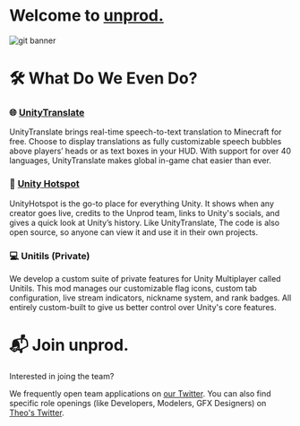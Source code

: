# Welcome to [unprod.](https://x.com/unprodprojects)

![git banner](https://github.com/user-attachments/assets/887d9c98-5f5e-48b7-b225-3ede45ad4ace)

# 🛠️ What Do We Even Do?

### 🌐 [UnityTranslate](https://modrinth.com/mod/unitytranslate)
UnityTranslate brings real-time speech-to-text translation to Minecraft for free. Choose to display translations as fully customizable speech bubbles above players’ heads or as text boxes in your HUD. With support for over 40 languages, UnityTranslate makes global in-game chat easier than ever.

### 🔗 [Unity Hotspot](https://unitymultiplayer.online/) 
UnityHotspot is the go-to place for everything Unity. It shows when any creator goes live, credits to the Unprod team, links to Unity's socials, and gives a quick look at Unity’s history. Like UnityTranslate, The code is also open source, so anyone can view it and use it in their own projects.

### 💻 Unitils (Private)
We develop a custom suite of private features for Unity Multiplayer called Unitils. This mod manages our customizable flag icons, custom tab configuration, live stream indicators, nickname system, and rank badges. All entirely custom-built to give us better control over Unity's core features.

 # 📬 Join unprod.

Interested in joing the team?

We frequently open team applications on [our Twitter](https://x.com/unprodprojects). You can also find specific role openings (like Developers, Modelers, GFX Designers) on [Theo's Twitter](https://x.com/theocloudss).
